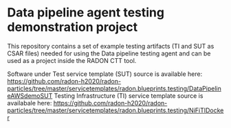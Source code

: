 # Data pipeline agent testing demonstration project

This repository contains a set of example testing artifacts (TI and SUT as CSAR files) needed for using the Data pipeline testing agent and can be used as a project inside the RADON CTT tool.  

Software under Test service template (SUT) source is available here: https://github.com/radon-h2020/radon-particles/tree/master/servicetemplates/radon.blueprints.testing/DataPipelineAWSdemoSUT
Testing Infrastructure (TI) service template source is availabale here:  https://github.com/radon-h2020/radon-particles/tree/master/servicetemplates/radon.blueprints.testing/NiFiTIDocker
